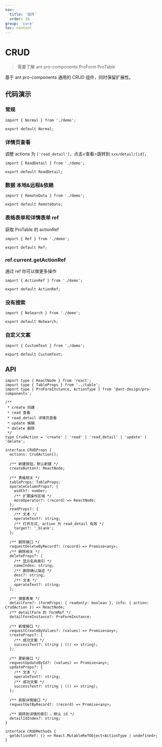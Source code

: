 ```yaml
---
nav:
  title: '组件'
  order: 10
group: 'core'
toc: content
---
```


# CRUD

> 需要了解 ant pro-components ProForm ProTable

基于 ant pro-components 通用的 CRUD 组件，同时保留扩展性。

## 代码演示

### 常规

```tsx
import { Normal } from './demo';

export default Normal;
```

### 详情页查看

调整 actions 为 `['read_detail']`，点击<查看>跳转到 `xxx/detail/[id]`，

```tsx
import { ReadDetail } from './demo';

export default ReadDetail;
```

### 数据 本地&远程&依赖

```tsx
import { RemoteData } from './demo';

export default RemoteData;
```

### 表格表单和详情表单 ref

获取 ProTable 的 actionRef

```tsx
import { Ref } from './demo';

export default Ref;
```

### ref.current.getActionRef

通过 ref 你可以做更多操作

```tsx
import { ActionRef } from './demo';

export default ActionRef;
```

### 没有搜索

```tsx
import { NoSearch } from './demo';

export default NoSearch;
```

### 自定义文案

```tsx
import { CustomText } from './demo';

export default CustomText;
```

## API

```tsx | pure
import type { ReactNode } from 'react';
import type { TableProps } from '../table';
import type { ProFormInstance, ActionType } from '@ant-design/pro-components';

/**
 * create 创建
 * read 查看
 * read_detail 详情页查看
 * update 编辑
 * delete 删除
 */
type CrudAction = 'create' | 'read' | 'read_detail' | 'update' | 'delete';

interface CRUDProps {
  actions: CrudAction[];

  /** 新建按钮，默认新建 */
  createButton?: ReactNode;

  /** 表格相关 */
  tableProps: TableProps;
  operateColumnProps?: {
    width?: number;
    /** 扩展操作区域 */
    moreOperator?: (record) => ReactNode;
  };
  readProps?: {
    /** 文本 */
    operateText?: string;
    /** 打开方式, action 为 read_detail 有效 */
    target?: '_blank';
  };

  /** 删除接口 */
  requestDeleteByRecord?: (record) => Promise<any>;
  /** 删除相关 */
  deleteProps?: {
    /** 显示名称索引 */
    nameIndex: string;
    /** 删除确认描述 */
    desc?: string;
    /** 文本 */
    operateText?: string;
  };

  /** 弹窗表单 */
  detailForm?: (formProps: { readonly: boolean }, info: { action: CrudAction }) => ReactNode;
  /** detailForm 的 formRef */
  detailFormInstance?: ProFormInstance;

  /** 新增接口 */
  requestCreateByValues?: (values) => Promise<any>;
  createProps?: {
    /** 成功文案 */
    successText?: string | (() => string);
  };

  /** 更新接口 */
  requestUpdateById?: (values) => Promise<any>;
  updateProps?: {
    /** 文本 */
    operateText?: string;
    /** 成功文案 */
    successText?: string | (() => string);
  };

  /** 获取详情接口 */
  requestGetByRecord?: (record) => Promise<any>;

  /** 跳转到详情的索引 ，默认 id */
  detailIdIndex?: string;
}

interface CRUDMethods {
  getActionRef: () => React.MutableRefObject<ActionType | undefined>;
}
```
